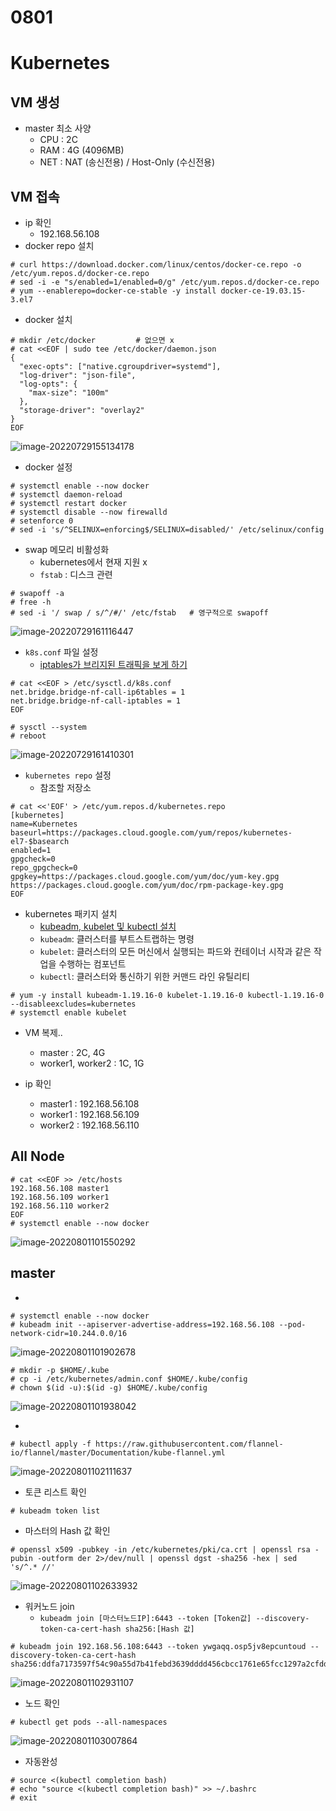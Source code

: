 # 0801

# Kubernetes

## VM 생성

* master 최소 사양
  * CPU : 2C
  * RAM : 4G (4096MB)
  * NET : NAT (송신전용) / Host-Only (수신전용)

## VM 접속

* ip 확인
  * 192.168.56.108
* docker repo 설치

```
# curl https://download.docker.com/linux/centos/docker-ce.repo -o /etc/yum.repos.d/docker-ce.repo
# sed -i -e "s/enabled=1/enabled=0/g" /etc/yum.repos.d/docker-ce.repo
# yum --enablerepo=docker-ce-stable -y install docker-ce-19.03.15-3.el7
```

* docker 설치

```
# mkdir /etc/docker			# 없으면 x
# cat <<EOF | sudo tee /etc/docker/daemon.json
{
  "exec-opts": ["native.cgroupdriver=systemd"],
  "log-driver": "json-file",
  "log-opts": {
    "max-size": "100m"
  },
  "storage-driver": "overlay2"
}
EOF
```

![image-20220729155134178](md-images/0729/image-20220729155134178.png)

* docker 설정

```
# systemctl enable --now docker
# systemctl daemon-reload
# systemctl restart docker
# systemctl disable --now firewalld
# setenforce 0
# sed -i 's/^SELINUX=enforcing$/SELINUX=disabled/' /etc/selinux/config
```



* swap 메모리 비활성화
  * kubernetes에서 현재 지원 x
  * `fstab` : 디스크 관련

```
# swapoff -a
# free -h
# sed -i '/ swap / s/^/#/' /etc/fstab	# 영구적으로 swapoff
```

![image-20220729161116447](md-images/0729/image-20220729161116447.png)

* `k8s.conf` 파일 설정
  * [iptables가 브리지된 트래픽을 보게 하기](https://kubernetes.io/ko/docs/setup/production-environment/tools/_print/#iptables%EA%B0%80-%EB%B8%8C%EB%A6%AC%EC%A7%80%EB%90%9C-%ED%8A%B8%EB%9E%98%ED%94%BD%EC%9D%84-%EB%B3%B4%EA%B2%8C-%ED%95%98%EA%B8%B0)

```
# cat <<EOF > /etc/sysctl.d/k8s.conf
net.bridge.bridge-nf-call-ip6tables = 1
net.bridge.bridge-nf-call-iptables = 1
EOF

# sysctl --system
# reboot
```

![image-20220729161410301](md-images/0729/image-20220729161410301.png)

* `kubernetes repo` 설정
  * 참조할 저장소

```
# cat <<'EOF' > /etc/yum.repos.d/kubernetes.repo
[kubernetes]
name=Kubernetes
baseurl=https://packages.cloud.google.com/yum/repos/kubernetes-el7-$basearch
enabled=1
gpgcheck=0
repo_gpgcheck=0
gpgkey=https://packages.cloud.google.com/yum/doc/yum-key.gpg https://packages.cloud.google.com/yum/doc/rpm-package-key.gpg
EOF
```

* kubernetes 패키지 설치
  * [kubeadm, kubelet 및 kubectl 설치](https://kubernetes.io/ko/docs/setup/production-environment/tools/_print/#kubeadm-kubelet-%EB%B0%8F-kubectl-%EC%84%A4%EC%B9%98)
  * `kubeadm`: 클러스터를 부트스트랩하는 명령
  * `kubelet`: 클러스터의 모든 머신에서 실행되는 파드와 컨테이너 시작과 같은 작업을 수행하는 컴포넌트
  * `kubectl`: 클러스터와 통신하기 위한 커맨드 라인 유틸리티

```
# yum -y install kubeadm-1.19.16-0 kubelet-1.19.16-0 kubectl-1.19.16-0 --disableexcludes=kubernetes
# systemctl enable kubelet
```



* VM 복제..
  * master : 2C, 4G
  * worker1, worker2 : 1C, 1G



* ip 확인
  * master1 : 192.168.56.108
  * worker1 : 192.168.56.109
  * worker2 : 192.168.56.110



## All Node
```cat <<EOF >> /etc/hosts
# cat <<EOF >> /etc/hosts
192.168.56.108 master1
192.168.56.109 worker1
192.168.56.110 worker2
EOF
# systemctl enable --now docker
```

![image-20220801101550292](md-images/0801/image-20220801101550292.png)

## master

*

```
# systemctl enable --now docker
# kubeadm init --apiserver-advertise-address=192.168.56.108 --pod-network-cidr=10.244.0.0/16
```

![image-20220801101902678](md-images/0801/image-20220801101902678.png)

```
# mkdir -p $HOME/.kube
# cp -i /etc/kubernetes/admin.conf $HOME/.kube/config
# chown $(id -u):$(id -g) $HOME/.kube/config
```

![image-20220801101938042](md-images/0801/image-20220801101938042.png)

*

````
# kubectl apply -f https://raw.githubusercontent.com/flannel-io/flannel/master/Documentation/kube-flannel.yml
````

![image-20220801102111637](md-images/0801/image-20220801102111637.png)

* 토큰 리스트 확인

```
# kubeadm token list
```

* 마스터의 Hash 값 확인

````
# openssl x509 -pubkey -in /etc/kubernetes/pki/ca.crt | openssl rsa -pubin -outform der 2>/dev/null | openssl dgst -sha256 -hex | sed 's/^.* //'
````

![image-20220801102633932](md-images/0801/image-20220801102633932.png)

* 워커노드 join
  * `kubeadm join [마스터노드IP]:6443 --token [Token값] --discovery-token-ca-cert-hash sha256:[Hash 값]`

```
# kubeadm join 192.168.56.108:6443 --token ywgaqq.osp5jv8epcuntoud --discovery-token-ca-cert-hash sha256:ddfa7173597f54c90a55d7b41febd3639dddd456cbcc1761e65fcc1297a2cfdd
```

![image-20220801102931107](md-images/0801/image-20220801102931107.png)

* 노드 확인

```
# kubectl get pods --all-namespaces
```

![image-20220801103007864](md-images/0801/image-20220801103007864.png)

* 자동완성

```
# source <(kubectl completion bash)
# echo "source <(kubectl completion bash)" >> ~/.bashrc
# exit
```

